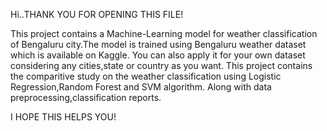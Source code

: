 Hi..THANK YOU FOR OPENING THIS FILE!

This project contains a Machine-Learning model for weather classification of Bengaluru city.The model is trained using Bengaluru weather dataset which is available on Kaggle.
You can also apply it for your own dataset considering any cities,state or country as you want.
This project contains the comparitive study on the weather classification using Logistic Regression,Random Forest and SVM algorithm.
Along with data preprocessing,classification reports.

I HOPE THIS HELPS YOU!
